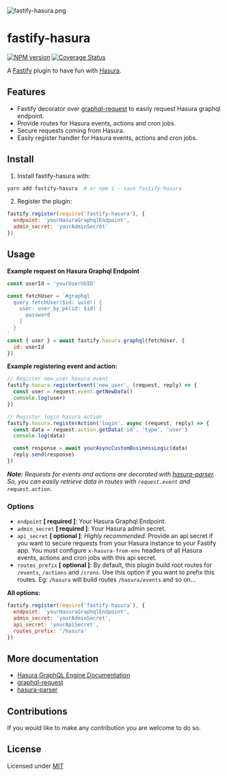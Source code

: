![fastify-hasura.png](https://i.postimg.cc/6qhHHw8K/fastify-hasura.png)

# fastify-hasura

[![NPM version](https://img.shields.io/npm/v/fastify-hasura.svg?style=flat)](https://www.npmjs.com/package/fastify-hasura)
[![Coverage Status](https://coveralls.io/repos/github/ManUtopiK/fastify-hasura/badge.svg?branch=master)](https://coveralls.io/github/ManUtopiK/fastify-hasura?branch=master)

A [Fastify](https://github.com/fastify/fastify) plugin to have fun with [Hasura](https://github.com/hasura/graphql-engine).

## Features

- Fastify decorator over [graphql-request](https://github.com/prisma/graphql-request) to easily request Hasura graphql endpoint.
- Provide routes for Hasura events, actions and cron jobs.
- Secure requests coming from Hasura.
- Easily register handler for Hasura events, actions and cron jobs.

## Install

1. Install fastify-hasura with:

```sh
yarn add fastify-hasura  # or npm i --save fastify-hasura
```

2. Register the plugin:

```js
fastify.register(require('fastify-hasura'), {
  endpoint: 'yourHasuraGraphqlEndpoint',
  admin_secret: 'yourAdminSecret'
})
```

## Usage

**Example request on Hasura Graphql Endpoint**

```js
const userId = 'yourUserUUID'

const fetchUser = `#graphql
  query fetchUser($id: uuid!) {
    user: user_by_pk(id: $id) {
      password
    }
  }
`
const { user } = await fastify.hasura.graphql(fetchUser, {
  id: userId
})
```

**Example registering event and action:**

```js
// Register new_user hasura event
fastify.hasura.registerEvent('new_user', (request, reply) => {
  const user = request.event.getNewData()
  console.log(user)
})

// Register login hasura action
fastify.hasura.registerAction('login', async (request, reply) => {
  const data = request.action.getData('id', 'type', 'user')
  console.log(data)

  const response = await yourAsyncCustomBusinessLogic(data)
  reply.send(response)
})
```

_**Note:** Requests for events and actions are decorated with [hasura-parser](https://github.com/resultdoo/hasura-parser). So, you can easily retrieve data in routes with `request.event` and `request.action`._

### Options

- `endpoint` **[ required ]**: Your Hasura Graphql Endpoint.
- `admin_secret` **[ required ]**: Your Hasura admin secret.
- `api_secret` **[ optional ]**: _Highly recommended._ Provide an api secret if you want to secure requests from your Hasura instance to your Fastify app. You must configure `x-hasura-from-env` headers of all Hasura events, actions and cron jobs with this api secret.
- `routes_prefix` **[ optional ]**: By default, this plugin build root routes for `/events`, `/actions` and `/crons`. Use this option if you want to prefix this routes. Eg: `/hasura` will build routes `/hasura/events` and so on...

**All options:**

```js
fastify.register(require('fastify-hasura'), {
  endpoint: 'yourHasuraGraphqlEndpoint',
  admin_secret: 'yourAdminSecret',
  api_secret: 'yourApiSecret',
  routes_prefix: '/hasura'
})
```

## More documentation

- [Hasura GraphQL Engine Documentation](https://hasura.io/docs/latest/graphql/core/index.html)
- [graphql-request](https://www.npmjs.com/package/graphql-request)
- [hasura-parser](https://github.com/resultdoo/hasura-parser)

## Contributions

If you would like to make any contribution you are welcome to do so.

## License

Licensed under [MIT](https://github.com/ManUtopiK/fastify-hasura/blob/master/LICENSE)
